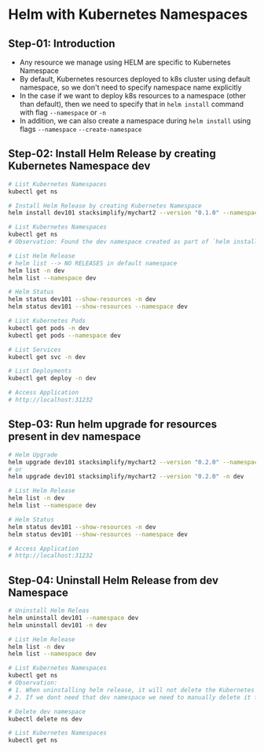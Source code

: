 # Helm with Kubernetes Namespaces

## Step-01: Introduction

- Any resource we manage using HELM are specific to Kubernetes Namespace
- By default, Kubernetes resources deployed to k8s cluster using default namespace, so we don't need to specify namespace name explicitly
- In the case if we want to deploy k8s resources to a namespace (other than default), then we need to specify that in `helm install` command with flag `--namespace` or `-n`
- In addition, we can also create a namespace during `helm install` using flags `--namespace`  `--create-namespace`

## Step-02: Install Helm Release by creating Kubernetes Namespace dev

```sh
# List Kubernetes Namespaces
kubectl get ns

# Install Helm Release by creating Kubernetes Namespace
helm install dev101 stacksimplify/mychart2 --version "0.1.0" --namespace dev --create-namespace

# List Kubernetes Namespaces
kubectl get ns
# Observation: Found the dev namespace created as part of `helm install`

# List Helm Release
# helm list --> NO RELEASES in default namespace
helm list -n dev
helm list --namespace dev

# Helm Status
helm status dev101 --show-resources -n dev
helm status dev101 --show-resources --namespace dev

# List Kubernetes Pods
kubectl get pods -n dev
kubectl get pods --namespace dev

# List Services
kubectl get svc -n dev

# List Deployments
kubectl get deploy -n dev

# Access Application
# http://localhost:31232
```

## Step-03: Run helm upgrade for resources present in dev namespace

```sh
# Helm Upgrade
helm upgrade dev101 stacksimplify/mychart2 --version "0.2.0" --namespace dev
# or
helm upgrade dev101 stacksimplify/mychart2 --version "0.2.0" -n dev

# List Helm Release
helm list -n dev
helm list --namespace dev

# Helm Status
helm status dev101 --show-resources -n dev
helm status dev101 --show-resources --namespace dev

# Access Application
# http://localhost:31232
```

## Step-04: Uninstall Helm Release from dev Namespace

```sh
# Uninstall Helm Releas
helm uninstall dev101 --namespace dev
helm uninstall dev101 -n dev

# List Helm Release
helm list -n dev
helm list --namespace dev

# List Kubernetes Namespaces
kubectl get ns
# Observation:
# 1. When uninstalling helm release, it will not delete the Kubernetes Resource: dev namespace.
# 2. If we dont need that dev namespace we need to manually delete it from kubernetes using kubectl

# Delete dev namespace
kubectl delete ns dev

# List Kubernetes Namespaces
kubectl get ns
```
